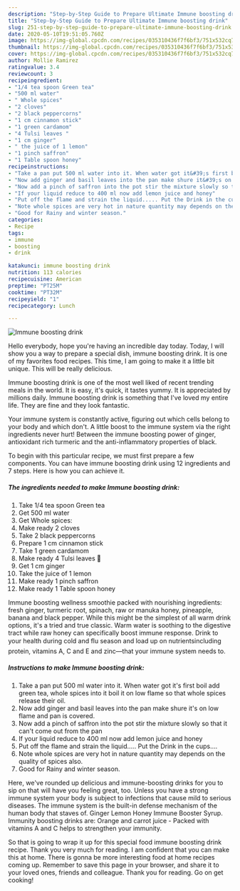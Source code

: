 ```yaml
---
description: "Step-by-Step Guide to Prepare Ultimate Immune boosting drink"
title: "Step-by-Step Guide to Prepare Ultimate Immune boosting drink"
slug: 251-step-by-step-guide-to-prepare-ultimate-immune-boosting-drink
date: 2020-05-10T19:51:05.760Z
image: https://img-global.cpcdn.com/recipes/035310436f7f6bf3/751x532cq70/immune-boosting-drink-recipe-main-photo.jpg
thumbnail: https://img-global.cpcdn.com/recipes/035310436f7f6bf3/751x532cq70/immune-boosting-drink-recipe-main-photo.jpg
cover: https://img-global.cpcdn.com/recipes/035310436f7f6bf3/751x532cq70/immune-boosting-drink-recipe-main-photo.jpg
author: Mollie Ramirez
ratingvalue: 3.4
reviewcount: 3
recipeingredient:
- "1/4 tea spoon Green tea"
- "500 ml water"
- " Whole spices"
- "2 cloves"
- "2 black peppercorns"
- "1 cm cinnamon stick"
- "1 green cardamom"
- "4 Tulsi leaves "
- "1 cm ginger"
- " the juice of 1 lemon"
- "1 pinch saffron"
- "1 Table spoon honey"
recipeinstructions:
- "Take a pan put 500 ml water into it. When water got it&#39;s first boil add green tea, whole spices into it boil it on low flame so that whole spices release their oil."
- "Now add ginger and basil leaves into the pan make shure it&#39;s on low flame and pan is covered."
- "Now add a pinch of saffron into the pot stir the mixture slowly so that it can&#39;t come out from the pan"
- "If your liquid reduce to 400 ml now add lemon juice and honey"
- "Put off the flame and strain the liquid..... Put the Drink in the cups...."
- "Note whole spices are very hot in nature quantity may depends on the quality of spices also."
- "Good for Rainy and winter season."
categories:
- Recipe
tags:
- immune
- boosting
- drink

katakunci: immune boosting drink 
nutrition: 113 calories
recipecuisine: American
preptime: "PT25M"
cooktime: "PT32M"
recipeyield: "1"
recipecategory: Lunch

---
```



![Immune boosting drink](https://img-global.cpcdn.com/recipes/035310436f7f6bf3/751x532cq70/immune-boosting-drink-recipe-main-photo.jpg)

Hello everybody, hope you're having an incredible day today. Today, I will show you a way to prepare a special dish, immune boosting drink. It is one of my favorites food recipes. This time, I am going to make it a little bit unique. This will be really delicious.

Immune boosting drink is one of the most well liked of recent trending meals in the world. It is easy, it's quick, it tastes yummy. It is appreciated by millions daily. Immune boosting drink is something that I've loved my entire life. They are fine and they look fantastic.

Your immune system is constantly active, figuring out which cells belong to your body and which don&#39;t. A little boost to the immune system via the right ingredients never hurt! Between the immune boosting power of ginger, antioxidant rich turmeric and the anti-inflammatory properties of black.


To begin with this particular recipe, we must first prepare a few components. You can have immune boosting drink using 12 ingredients and 7 steps. Here is how you can achieve it.

<!--inarticleads1-->

##### The ingredients needed to make Immune boosting drink:

1. Take 1/4 tea spoon Green tea
1. Get 500 ml water
1. Get  Whole spices:
1. Make ready 2 cloves
1. Take 2 black peppercorns
1. Prepare 1 cm cinnamon stick
1. Take 1 green cardamom
1. Make ready 4 Tulsi leaves 🌿
1. Get 1 cm ginger
1. Take  the juice of 1 lemon
1. Make ready 1 pinch saffron
1. Make ready 1 Table spoon honey


Immune boosting wellness smoothie packed with nourishing ingredients: fresh ginger, turmeric root, spinach, raw or manuka honey, pineapple, banana and black pepper. While this might be the simplest of all warm drink options, it&#39;s a tried and true classic. Warm water is soothing to the digestive tract while raw honey can specifically boost immune response. Drink to your health during cold and flu season and load up on nutrientsincluding protein, vitamins A, C and E and zinc—that your immune system needs to. 

<!--inarticleads2-->

##### Instructions to make Immune boosting drink:

1. Take a pan put 500 ml water into it. When water got it&#39;s first boil add green tea, whole spices into it boil it on low flame so that whole spices release their oil.
1. Now add ginger and basil leaves into the pan make shure it&#39;s on low flame and pan is covered.
1. Now add a pinch of saffron into the pot stir the mixture slowly so that it can&#39;t come out from the pan
1. If your liquid reduce to 400 ml now add lemon juice and honey
1. Put off the flame and strain the liquid..... Put the Drink in the cups....
1. Note whole spices are very hot in nature quantity may depends on the quality of spices also.
1. Good for Rainy and winter season.


Here, we&#39;ve rounded up delicious and immune-boosting drinks for you to sip on that will have you feeling great, too. Unless you have a strong immune system your body is subject to infections that cause mild to serious diseases. The immune system is the built-in defense mechanism of the human body that staves of. Ginger Lemon Honey Immune Booster Syrup. Immunity boosting drinks are: Orange and carrot juice - Packed with vitamins A and C helps to strengthen your immunity. 

So that is going to wrap it up for this special food immune boosting drink recipe. Thank you very much for reading. I am confident that you can make this at home. There is gonna be more interesting food at home recipes coming up. Remember to save this page in your browser, and share it to your loved ones, friends and colleague. Thank you for reading. Go on get cooking!
